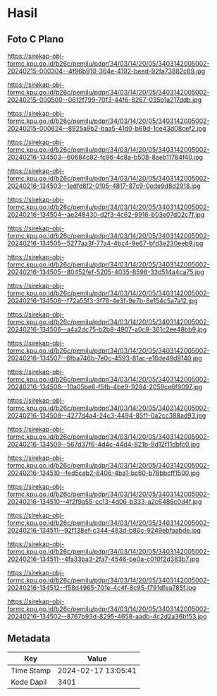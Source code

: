 # Hasil

## Foto C Plano

https://sirekap-obj-formc.kpu.go.id/b26c/pemilu/pdpr/34/03/14/20/05/3403142005002-20240215-000304--4f96b910-364e-4192-beed-92fa73882c69.jpg

https://sirekap-obj-formc.kpu.go.id/b26c/pemilu/pdpr/34/03/14/20/05/3403142005002-20240215-000500--0612f799-70f3-44f6-8267-035b1a217ddb.jpg

https://sirekap-obj-formc.kpu.go.id/b26c/pemilu/pdpr/34/03/14/20/05/3403142005002-20240215-000624--8925a9b2-baa5-41d0-b69d-1ce43d08cef2.jpg

https://sirekap-obj-formc.kpu.go.id/b26c/pemilu/pdpr/34/03/14/20/05/3403142005002-20240216-134503--60684c82-fc96-4c8a-b508-8aeb11784f40.jpg

https://sirekap-obj-formc.kpu.go.id/b26c/pemilu/pdpr/34/03/14/20/05/3403142005002-20240216-134503--1edfd8f2-0105-4817-87c9-0ede9d8d2918.jpg

https://sirekap-obj-formc.kpu.go.id/b26c/pemilu/pdpr/34/03/14/20/05/3403142005002-20240216-134504--ae248430-d2f3-4c62-9916-b03e07d02c7f.jpg

https://sirekap-obj-formc.kpu.go.id/b26c/pemilu/pdpr/34/03/14/20/05/3403142005002-20240216-134505--5277aa3f-77a4-4bc4-9e67-bfd3e230eeb9.jpg

https://sirekap-obj-formc.kpu.go.id/b26c/pemilu/pdpr/34/03/14/20/05/3403142005002-20240216-134505--80452fef-5205-4035-8598-33d514a4ca75.jpg

https://sirekap-obj-formc.kpu.go.id/b26c/pemilu/pdpr/34/03/14/20/05/3403142005002-20240216-134506--f72a55f3-3f76-4e3f-9e7b-8e154c5a7a12.jpg

https://sirekap-obj-formc.kpu.go.id/b26c/pemilu/pdpr/34/03/14/20/05/3403142005002-20240216-134506--a4a2dc75-b2b8-4907-a0c8-361c2ee48bb9.jpg

https://sirekap-obj-formc.kpu.go.id/b26c/pemilu/pdpr/34/03/14/20/05/3403142005002-20240216-134507--6fba746b-7e0c-4593-81ac-e16de49d9140.jpg

https://sirekap-obj-formc.kpu.go.id/b26c/pemilu/pdpr/34/03/14/20/05/3403142005002-20240216-134508--10a05be6-f5fb-4be9-9284-2059ce6f9097.jpg

https://sirekap-obj-formc.kpu.go.id/b26c/pemilu/pdpr/34/03/14/20/05/3403142005002-20240216-134508--4277d4a4-24c3-4494-85f1-0a2cc388ad93.jpg

https://sirekap-obj-formc.kpu.go.id/b26c/pemilu/pdpr/34/03/14/20/05/3403142005002-20240216-134509--567d37f6-4d4c-44d4-821b-9d12f11dbfc0.jpg

https://sirekap-obj-formc.kpu.go.id/b26c/pemilu/pdpr/34/03/14/20/05/3403142005002-20240216-134510--fed5cab2-8406-4ba1-bc60-b78bbcff1500.jpg

https://sirekap-obj-formc.kpu.go.id/b26c/pemilu/pdpr/34/03/14/20/05/3403142005002-20240216-134510--4f2f9a55-cc13-4d06-b333-a2c6486c0d4f.jpg

https://sirekap-obj-formc.kpu.go.id/b26c/pemilu/pdpr/34/03/14/20/05/3403142005002-20240216-134511--92f138ef-c344-483d-b80c-9249ebfaabde.jpg

https://sirekap-obj-formc.kpu.go.id/b26c/pemilu/pdpr/34/03/14/20/05/3403142005002-20240216-134511--4fa33ba3-2fa7-4546-be0a-c010f2d383b7.jpg

https://sirekap-obj-formc.kpu.go.id/b26c/pemilu/pdpr/34/03/14/20/05/3403142005002-20240216-134512--f58d4965-701e-4c4f-8c95-f791dfea785f.jpg

https://sirekap-obj-formc.kpu.go.id/b26c/pemilu/pdpr/34/03/14/20/05/3403142005002-20240216-134502--8767b93d-8295-4658-aadb-4c2d2a36bf53.jpg


## Metadata

| Key        | Value               |
| ---------- | ------------------- |
| Time Stamp | 2024-02-17 13:05:41 |
| Kode Dapil | 3401                |



